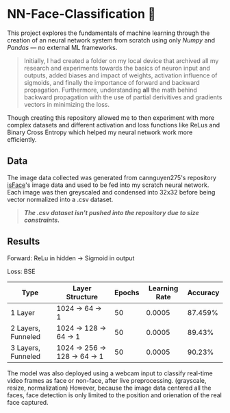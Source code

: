 # NN-Face-Classification 🥸

This project explores the fundamentals of machine learning through the creation of an neural network system from scratch using only *Numpy* and *Pandas* — no external ML frameworks. 

> Initially, I had created a folder on my local device that archived all my research and experiments towards the basics of neuron input and outputs, added biases and impact of weights, activation influence of sigmoids, and finally the importance of forward and backward propagation. Furthermore, understanding **__all__** the math behind backward propagation with the use of partial derivitives and gradients vectors in minimizing the loss.

Though creating this repository allowed me to then experiment with more complex datasets and different activation and loss functions like ReLus and Binary Cross Entropy which helped my neural network work more efficiently.

## Data
The image data collected was generated from cannguyen275's repository [isFace](https://github.com/cannguyen275/isFace/tree/master)'s image data and used to be fed into my scratch neural network. Each image was then greyscaled and condensed into 32x32 before being vector normalized into a .csv dataset. 

> ***The .csv dataset isn't pushed into the repository due to size constraints.***

## Results
Forward: ReLu in hidden → Sigmoid in output

Loss: BSE

| Type | Layer Structure | Epochs | Learning Rate | Accuracy |
| --- | --- | --- | --- | --- |
| 1 Layer | 1024 → 64 → 1 | 50 | 0.0005 | 87.459% |
| 2 Layers, Funneled | 1024 → 128 → 64 → 1 | 50 | 0.0005 | 89.43% |
| 3 Layers, Funneled | 1024 → 256 → 128 → 64 → 1 | 50 | 0.0005 | 90.23% |


The model was also deployed using a webcam input to classify real-time video frames as face or non-face, after live preprocessing. (grayscale, resize, normalization) However, because the image data centered all the faces, face detection is only limited to the position and orienation of the real face captured.
